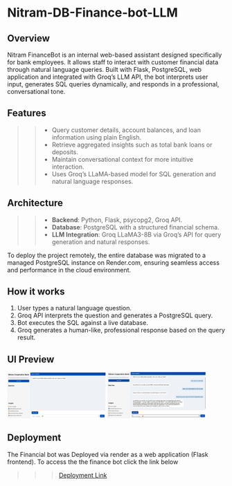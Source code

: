 # Nitram-DB-Finance-bot-LLM

## Overview

Nitram FinanceBot is an internal web-based assistant designed specifically for bank employees. It allows staff to interact with customer financial data through natural language queries. Built with Flask, PostgreSQL, web application and integrated with Groq’s LLM API, the bot interprets user input, generates SQL queries dynamically, and responds in a professional, conversational tone.

## Features

>> - Query customer details, account balances, and loan information using plain English.
>> - Retrieve aggregated insights such as total bank loans or deposits.
>> - Maintain conversational context for more intuitive interaction.
>> - Uses Groq’s LLaMA-based model for SQL generation and natural language responses.

## Architecture

>> - **Backend**: Python, Flask, psycopg2, Groq API.
>> - **Database**: PostgreSQL with a structured financial schema.
>> - **LLM Integration**: Groq LLaMA3-8B via Groq’s API for query generation and natural responses.

To deploy the project remotely, the entire database was migrated to a managed PostgreSQL instance on Render.com, ensuring seamless access and performance in the cloud environment.

## How it works

1. User types a natural language question.
2. Groq API interprets the question and generates a PostgreSQL query.
3. Bot executes the SQL against a live database.
4. Groq generates a human-like, professional response based on the query result.

## UI Preview

<p float="left">
  <img src="https://github.com/MwangiKinyeru/Nitram-DB-Finance-bot-LLM/blob/main/Ui%20Preview/Capture.PNG" width="45%" />
  <img src="https://github.com/MwangiKinyeru/Nitram-DB-Finance-bot-LLM/blob/main/Ui%20Preview/Capture%201.PNG" width="45%" />
</p>


## Deployment

The Financial bot was Deployed via render as a web application (Flask frontend). To access the the finance bot click the link below
>>> [Deployment Link](https://nitram-db-finance-bot-llm-1.onrender.com)
